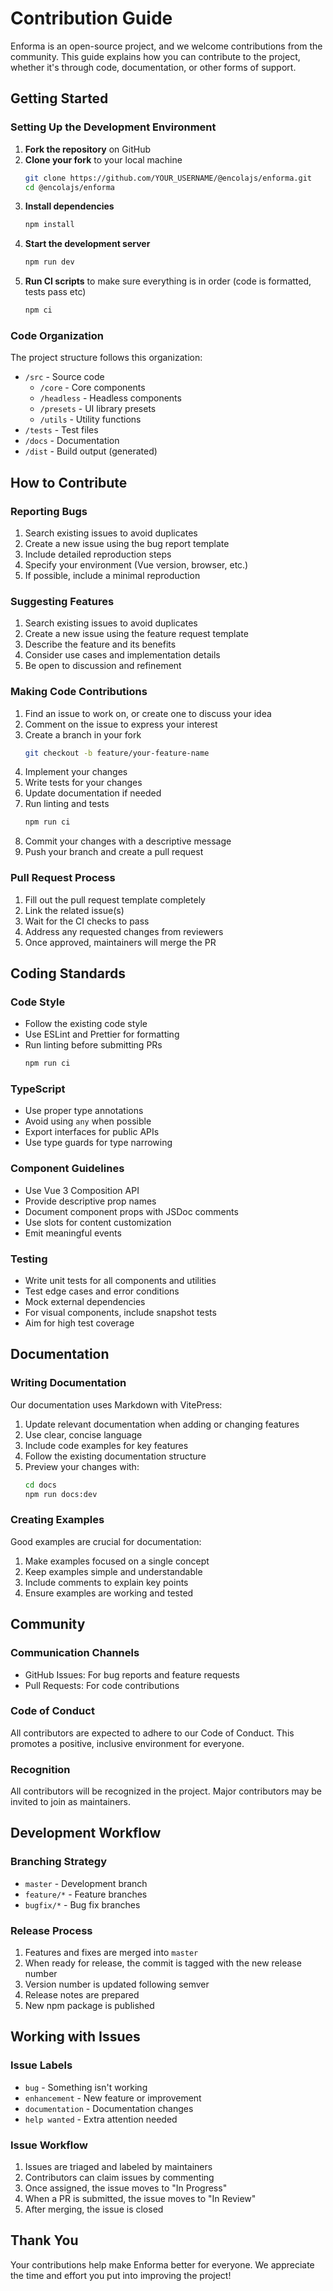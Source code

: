# Contribution Guide

Enforma is an open-source project, and we welcome contributions from the community. This guide explains how you can contribute to the project, whether it's through code, documentation, or other forms of support.

## Getting Started

### Setting Up the Development Environment

1. **Fork the repository** on GitHub
2. **Clone your fork** to your local machine
   ```bash
   git clone https://github.com/YOUR_USERNAME/@encolajs/enforma.git
   cd @encolajs/enforma
   ```
3. **Install dependencies**
   ```bash
   npm install
   ```
4. **Start the development server**
   ```bash
   npm run dev
   ```
5. **Run CI scripts** to make sure everything is in order (code is formatted, tests pass etc)
   ```bash
   npm ci
   ```

### Code Organization

The project structure follows this organization:

- `/src` - Source code
  - `/core` - Core components
  - `/headless` - Headless components
  - `/presets` - UI library presets
  - `/utils` - Utility functions
- `/tests` - Test files
- `/docs` - Documentation
- `/dist` - Build output (generated)

## How to Contribute

### Reporting Bugs

1. Search existing issues to avoid duplicates
2. Create a new issue using the bug report template
3. Include detailed reproduction steps
4. Specify your environment (Vue version, browser, etc.)
5. If possible, include a minimal reproduction

### Suggesting Features

1. Search existing issues to avoid duplicates
2. Create a new issue using the feature request template
3. Describe the feature and its benefits
4. Consider use cases and implementation details
5. Be open to discussion and refinement

### Making Code Contributions

1. Find an issue to work on, or create one to discuss your idea
2. Comment on the issue to express your interest
3. Create a branch in your fork
   ```bash
   git checkout -b feature/your-feature-name
   ```
4. Implement your changes
5. Write tests for your changes
6. Update documentation if needed
7. Run linting and tests
   ```bash
   npm run ci
   ```
8. Commit your changes with a descriptive message
9. Push your branch and create a pull request

### Pull Request Process

1. Fill out the pull request template completely
2. Link the related issue(s)
3. Wait for the CI checks to pass
4. Address any requested changes from reviewers
5. Once approved, maintainers will merge the PR

## Coding Standards

### Code Style

- Follow the existing code style
- Use ESLint and Prettier for formatting
- Run linting before submitting PRs
  ```bash
  npm run ci
  ```

### TypeScript

- Use proper type annotations
- Avoid using `any` when possible
- Export interfaces for public APIs
- Use type guards for type narrowing

### Component Guidelines

- Use Vue 3 Composition API
- Provide descriptive prop names
- Document component props with JSDoc comments
- Use slots for content customization
- Emit meaningful events

### Testing

- Write unit tests for all components and utilities
- Test edge cases and error conditions
- Mock external dependencies
- For visual components, include snapshot tests
- Aim for high test coverage

## Documentation

### Writing Documentation

Our documentation uses Markdown with VitePress:

1. Update relevant documentation when adding or changing features
2. Use clear, concise language
3. Include code examples for key features
4. Follow the existing documentation structure
5. Preview your changes with:
   ```bash
   cd docs
   npm run docs:dev
   ```

### Creating Examples

Good examples are crucial for documentation:

1. Make examples focused on a single concept
2. Keep examples simple and understandable
3. Include comments to explain key points
4. Ensure examples are working and tested

## Community

### Communication Channels

- GitHub Issues: For bug reports and feature requests
- Pull Requests: For code contributions

### Code of Conduct

All contributors are expected to adhere to our Code of Conduct. This promotes a positive, inclusive environment for everyone.

### Recognition

All contributors will be recognized in the project. Major contributors may be invited to join as maintainers.

## Development Workflow

### Branching Strategy

- `master` - Development branch
- `feature/*` - Feature branches
- `bugfix/*` - Bug fix branches

### Release Process

1. Features and fixes are merged into `master`
2. When ready for release, the commit is tagged with the new release number
3. Version number is updated following semver
4. Release notes are prepared
5. New npm package is published

## Working with Issues

### Issue Labels

- `bug` - Something isn't working
- `enhancement` - New feature or improvement
- `documentation` - Documentation changes
- `help wanted` - Extra attention needed

### Issue Workflow

1. Issues are triaged and labeled by maintainers
2. Contributors can claim issues by commenting
3. Once assigned, the issue moves to "In Progress"
4. When a PR is submitted, the issue moves to "In Review"
5. After merging, the issue is closed

## Thank You

Your contributions help make Enforma better for everyone. We appreciate the time and effort you put into improving the project!